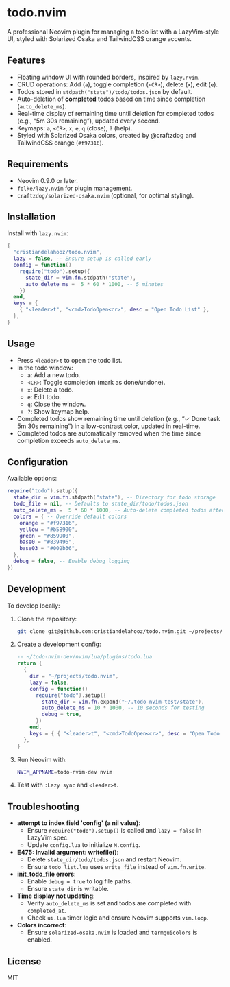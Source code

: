 # todo.nvim

A professional Neovim plugin for managing a todo list with a LazyVim-style UI, styled with Solarized Osaka and TailwindCSS orange accents.

## Features

- Floating window UI with rounded borders, inspired by `lazy.nvim`.
- CRUD operations: Add (`a`), toggle completion (`<CR>`), delete (`x`), edit (`e`).
- Todos stored in `stdpath("state")/todo/todos.json` by default.
- Auto-deletion of **completed** todos based on time since completion (`auto_delete_ms`).
- Real-time display of remaining time until deletion for completed todos (e.g., “5m 30s remaining”), updated every second.
- Keymaps: `a`, `<CR>`, `x`, `e`, `q` (close), `?` (help).
- Styled with Solarized Osaka colors, created by @craftzdog and TailwindCSS orange (`#f97316`).

## Requirements

- Neovim 0.9.0 or later.
- `folke/lazy.nvim` for plugin management.
- `craftzdog/solarized-osaka.nvim` (optional, for optimal styling).

## Installation

Install with `lazy.nvim`:

```lua
{
  "cristiandelahooz/todo.nvim",
  lazy = false, -- Ensure setup is called early
  config = function()
    require("todo").setup({
      state_dir = vim.fn.stdpath("state"),
      auto_delete_ms =  5 * 60 * 1000, -- 5 minutes
    })
  end,
  keys = {
    { "<leader>t", "<cmd>TodoOpen<cr>", desc = "Open Todo List" },
  },
}
```

## Usage

- Press `<leader>t` to open the todo list.
- In the todo window:
  - `a`: Add a new todo.
  - `<CR>`: Toggle completion (mark as done/undone).
  - `x`: Delete a todo.
  - `e`: Edit todo.
  - `q`: Close the window.
  - `?`: Show keymap help.
- Completed todos show remaining time until deletion (e.g., “✓ Done task 5m 30s remaining”) in a low-contrast color, updated in real-time.
- Completed todos are automatically removed when the time since completion exceeds `auto_delete_ms`.

## Configuration

Available options:

```lua
require("todo").setup({
  state_dir = vim.fn.stdpath("state"), -- Directory for todo storage
  todo_file = nil, -- Defaults to state_dir/todo/todos.json
  auto_delete_ms =  5 * 60 * 1000, -- Auto-delete completed todos after 5 minutes since completion
  colors = { -- Override default colors
    orange = "#f97316",
    yellow = "#b58900",
    green = "#859900",
    base0 = "#839496",
    base03 = "#002b36",
  },
  debug = false, -- Enable debug logging
})
```

## Development

To develop locally:

1. Clone the repository:

   ```bash
   git clone git@github.com:cristiandelahooz/todo.nvim.git ~/projects/todo.nvim
   ```

2. Create a development config:

   ```lua
   -- ~/todo-nvim-dev/nvim/lua/plugins/todo.lua
   return {
     {
       dir = "~/projects/todo.nvim",
       lazy = false,
       config = function()
         require("todo").setup({
           state_dir = vim.fn.expand("~/.todo-nvim-test/state"),
           auto_delete_ms = 10 * 1000, -- 10 seconds for testing
           debug = true,
         })
       end,
       keys = { { "<leader>t", "<cmd>TodoOpen<cr>", desc = "Open Todo List" } },
     },
   }
   ```

3. Run Neovim with:

   ```bash
   NVIM_APPNAME=todo-nvim-dev nvim
   ```

4. Test with `:Lazy sync` and `<leader>t`.

## Troubleshooting

- **attempt to index field 'config' (a nil value)**:
  - Ensure `require("todo").setup()` is called and `lazy = false` in LazyVim spec.
  - Update `config.lua` to initialize `M.config`.
- **E475: Invalid argument: writefile()**:
  - Delete `state_dir/todo/todos.json` and restart Neovim.
  - Ensure `todo_list.lua` uses `write_file` instead of `vim.fn.write`.
- **init_todo_file errors**:
  - Enable `debug = true` to log file paths.
  - Ensure `state_dir` is writable.
- **Time display not updating**:
  - Verify `auto_delete_ms` is set and todos are completed with `completed_at`.
  - Check `ui.lua` timer logic and ensure Neovim supports `vim.loop`.
- **Colors incorrect**:
  - Ensure `solarized-osaka.nvim` is loaded and `termguicolors` is enabled.

## License

MIT
